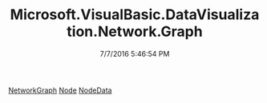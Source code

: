 ﻿---
title: Microsoft.VisualBasic.DataVisualization.Network.Graph
date: 7/7/2016 5:46:54 PM
---

[NetworkGraph](T-Microsoft.VisualBasic.DataVisualization.Network.Graph.NetworkGraph.html)
[Node](T-Microsoft.VisualBasic.DataVisualization.Network.Graph.Node.html)
[NodeData](T-Microsoft.VisualBasic.DataVisualization.Network.Graph.NodeData.html)
